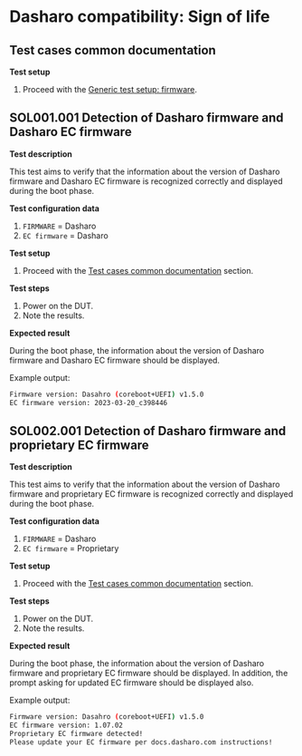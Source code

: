 # Dasharo compatibility: Sign of life

## Test cases common documentation

**Test setup**

1. Proceed with the
   [Generic test setup: firmware](../../generic-test-setup/#firmware).

## SOL001.001 Detection of Dasharo firmware and Dasharo EC firmware

**Test description**

This test aims to verify that the information about the version of Dasharo
firmware and Dasharo EC firmware is recognized correctly and displayed during
the boot phase.

**Test configuration data**

1. `FIRMWARE` = Dasharo
1. `EC firmware` = Dasharo

**Test setup**

1. Proceed with the
   [Test cases common documentation](#test-cases-common-documentation) section.

**Test steps**

1. Power on the DUT.
1. Note the results.

**Expected result**

During the boot phase, the information about the version of Dasharo firmware and
Dasharo EC firmware should be displayed.

Example output:

```bash
Firmware version: Dasahro (coreboot+UEFI) v1.5.0
EC firmware version: 2023-03-20_c398446
```

## SOL002.001 Detection of Dasharo firmware and proprietary EC firmware

**Test description**

This test aims to verify that the information about the version of Dasharo
firmware and proprietary EC firmware is recognized correctly and displayed
during the boot phase.

**Test configuration data**

1. `FIRMWARE` = Dasharo
1. `EC firmware` = Proprietary

**Test setup**

1. Proceed with the
   [Test cases common documentation](#test-cases-common-documentation) section.

**Test steps**

1. Power on the DUT.
1. Note the results.

**Expected result**

During the boot phase, the information about the version of Dasharo firmware and
proprietary EC firmware should be displayed. In addition, the prompt asking for
updated EC firmware should be displayed also.

Example output:

```bash
Firmware version: Dasahro (coreboot+UEFI) v1.5.0
EC firmware version: 1.07.02
Proprietary EC firmware detected!
Please update your EC firmware per docs.dasharo.com instructions!
```
